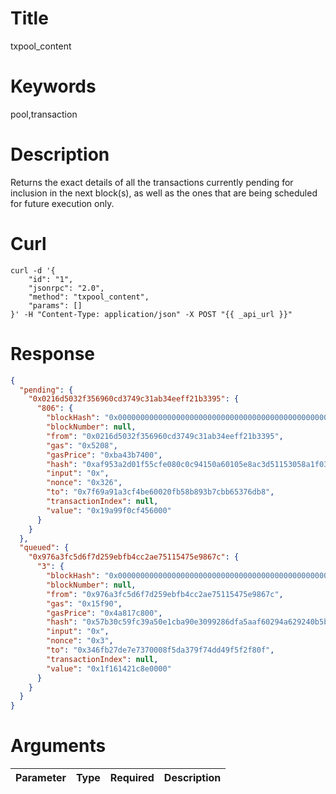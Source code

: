 # Title

txpool_content

# Keywords

pool,transaction

# Description

Returns the exact details of all the transactions currently pending for inclusion in the next block(s), as well as the ones that are being scheduled for future execution only.

# Curl

```shell
curl -d '{
    "id": "1",
    "jsonrpc": "2.0",
    "method": "txpool_content",
    "params": []
}' -H "Content-Type: application/json" -X POST "{{ _api_url }}"
```

# Response

```json
{
  "pending": {
    "0x0216d5032f356960cd3749c31ab34eeff21b3395": {
      "806": {
        "blockHash": "0x0000000000000000000000000000000000000000000000000000000000000000",
        "blockNumber": null,
        "from": "0x0216d5032f356960cd3749c31ab34eeff21b3395",
        "gas": "0x5208",
        "gasPrice": "0xba43b7400",
        "hash": "0xaf953a2d01f55cfe080c0c94150a60105e8ac3d51153058a1f03dd239dd08586",
        "input": "0x",
        "nonce": "0x326",
        "to": "0x7f69a91a3cf4be60020fb58b893b7cbb65376db8",
        "transactionIndex": null,
        "value": "0x19a99f0cf456000"
      }
    }
  },
  "queued": {
    "0x976a3fc5d6f7d259ebfb4cc2ae75115475e9867c": {
      "3": {
        "blockHash": "0x0000000000000000000000000000000000000000000000000000000000000000",
        "blockNumber": null,
        "from": "0x976a3fc5d6f7d259ebfb4cc2ae75115475e9867c",
        "gas": "0x15f90",
        "gasPrice": "0x4a817c800",
        "hash": "0x57b30c59fc39a50e1cba90e3099286dfa5aaf60294a629240b5bbec6e2e66576",
        "input": "0x",
        "nonce": "0x3",
        "to": "0x346fb27de7e7370008f5da379f74dd49f5f2f80f",
        "transactionIndex": null,
        "value": "0x1f161421c8e0000"
      }
    }
  }
}
```

# Arguments

| Parameter | Type   | Required | Description             |
| --------- | ------ | -------- | ----------------------- |
